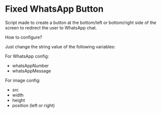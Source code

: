 # Fixed WhatsApp Button

Script made to create a button at the bottom/left or bottom/right side of the screen to redirect the user to WhatsApp chat.

How to configure? 

Just change the string value of the following variables: 

For WhatsApp config: 
- whatsAppNumber
- whatsAppMessage
  
For image config: 
- src
- width
- height
- position (left or right)
